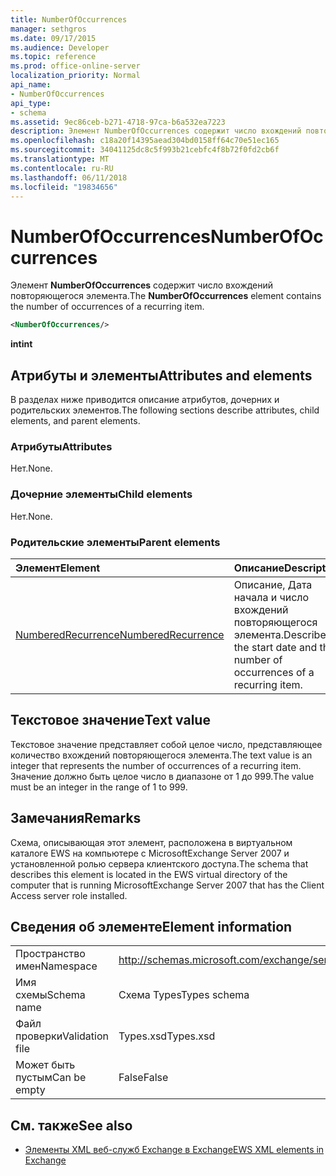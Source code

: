 ```yaml
---
title: NumberOfOccurrences
manager: sethgros
ms.date: 09/17/2015
ms.audience: Developer
ms.topic: reference
ms.prod: office-online-server
localization_priority: Normal
api_name:
- NumberOfOccurrences
api_type:
- schema
ms.assetid: 9ec86ceb-b271-4718-97ca-b6a532ea7223
description: Элемент NumberOfOccurrences содержит число вхождений повторяющегося элемента.
ms.openlocfilehash: c18a20f14395aead304bd0158ff64c70e51ec165
ms.sourcegitcommit: 34041125dc8c5f993b21cebfc4f8b72f0fd2cb6f
ms.translationtype: MT
ms.contentlocale: ru-RU
ms.lasthandoff: 06/11/2018
ms.locfileid: "19834656"
---
```

# <a name="numberofoccurrences"></a><span data-ttu-id="78f36-103">NumberOfOccurrences</span><span class="sxs-lookup"><span data-stu-id="78f36-103">NumberOfOccurrences</span></span>

<span data-ttu-id="78f36-104">Элемент **NumberOfOccurrences** содержит число вхождений повторяющегося элемента.</span><span class="sxs-lookup"><span data-stu-id="78f36-104">The **NumberOfOccurrences** element contains the number of occurrences of a recurring item.</span></span> 
  
```xml
<NumberOfOccurrences/>
```

 <span data-ttu-id="78f36-105">**int**</span><span class="sxs-lookup"><span data-stu-id="78f36-105">**int**</span></span>
## <a name="attributes-and-elements"></a><span data-ttu-id="78f36-106">Атрибуты и элементы</span><span class="sxs-lookup"><span data-stu-id="78f36-106">Attributes and elements</span></span>

<span data-ttu-id="78f36-107">В разделах ниже приводится описание атрибутов, дочерних и родительских элементов.</span><span class="sxs-lookup"><span data-stu-id="78f36-107">The following sections describe attributes, child elements, and parent elements.</span></span>
  
### <a name="attributes"></a><span data-ttu-id="78f36-108">Атрибуты</span><span class="sxs-lookup"><span data-stu-id="78f36-108">Attributes</span></span>

<span data-ttu-id="78f36-109">Нет.</span><span class="sxs-lookup"><span data-stu-id="78f36-109">None.</span></span>
  
### <a name="child-elements"></a><span data-ttu-id="78f36-110">Дочерние элементы</span><span class="sxs-lookup"><span data-stu-id="78f36-110">Child elements</span></span>

<span data-ttu-id="78f36-111">Нет.</span><span class="sxs-lookup"><span data-stu-id="78f36-111">None.</span></span>
  
### <a name="parent-elements"></a><span data-ttu-id="78f36-112">Родительские элементы</span><span class="sxs-lookup"><span data-stu-id="78f36-112">Parent elements</span></span>

|<span data-ttu-id="78f36-113">**Элемент**</span><span class="sxs-lookup"><span data-stu-id="78f36-113">**Element**</span></span>|<span data-ttu-id="78f36-114">**Описание**</span><span class="sxs-lookup"><span data-stu-id="78f36-114">**Description**</span></span>|
|:-----|:-----|
|[<span data-ttu-id="78f36-115">NumberedRecurrence</span><span class="sxs-lookup"><span data-stu-id="78f36-115">NumberedRecurrence</span></span>](numberedrecurrence.md) <br/> |<span data-ttu-id="78f36-116">Описание, Дата начала и число вхождений повторяющегося элемента.</span><span class="sxs-lookup"><span data-stu-id="78f36-116">Describes the start date and the number of occurrences of a recurring item.</span></span>  <br/> |
   
## <a name="text-value"></a><span data-ttu-id="78f36-117">Текстовое значение</span><span class="sxs-lookup"><span data-stu-id="78f36-117">Text value</span></span>

<span data-ttu-id="78f36-118">Текстовое значение представляет собой целое число, представляющее количество вхождений повторяющегося элемента.</span><span class="sxs-lookup"><span data-stu-id="78f36-118">The text value is an integer that represents the number of occurrences of a recurring item.</span></span> <span data-ttu-id="78f36-119">Значение должно быть целое число в диапазоне от 1 до 999.</span><span class="sxs-lookup"><span data-stu-id="78f36-119">The value must be an integer in the range of 1 to 999.</span></span>
  
## <a name="remarks"></a><span data-ttu-id="78f36-120">Замечания</span><span class="sxs-lookup"><span data-stu-id="78f36-120">Remarks</span></span>

<span data-ttu-id="78f36-121">Схема, описывающая этот элемент, расположена в виртуальном каталоге EWS на компьютере с MicrosoftExchange Server 2007 и установленной ролью сервера клиентского доступа.</span><span class="sxs-lookup"><span data-stu-id="78f36-121">The schema that describes this element is located in the EWS virtual directory of the computer that is running MicrosoftExchange Server 2007 that has the Client Access server role installed.</span></span>
  
## <a name="element-information"></a><span data-ttu-id="78f36-122">Сведения об элементе</span><span class="sxs-lookup"><span data-stu-id="78f36-122">Element information</span></span>

|||
|:-----|:-----|
|<span data-ttu-id="78f36-123">Пространство имен</span><span class="sxs-lookup"><span data-stu-id="78f36-123">Namespace</span></span>  <br/> |http://schemas.microsoft.com/exchange/services/2006/types  <br/> |
|<span data-ttu-id="78f36-124">Имя схемы</span><span class="sxs-lookup"><span data-stu-id="78f36-124">Schema name</span></span>  <br/> |<span data-ttu-id="78f36-125">Схема Types</span><span class="sxs-lookup"><span data-stu-id="78f36-125">Types schema</span></span>  <br/> |
|<span data-ttu-id="78f36-126">Файл проверки</span><span class="sxs-lookup"><span data-stu-id="78f36-126">Validation file</span></span>  <br/> |<span data-ttu-id="78f36-127">Types.xsd</span><span class="sxs-lookup"><span data-stu-id="78f36-127">Types.xsd</span></span>  <br/> |
|<span data-ttu-id="78f36-128">Может быть пустым</span><span class="sxs-lookup"><span data-stu-id="78f36-128">Can be empty</span></span>  <br/> |<span data-ttu-id="78f36-129">False</span><span class="sxs-lookup"><span data-stu-id="78f36-129">False</span></span>  <br/> |
   
## <a name="see-also"></a><span data-ttu-id="78f36-130">См. также</span><span class="sxs-lookup"><span data-stu-id="78f36-130">See also</span></span>



- [<span data-ttu-id="78f36-131">Элементы XML веб-служб Exchange в Exchange</span><span class="sxs-lookup"><span data-stu-id="78f36-131">EWS XML elements in Exchange</span></span>](ews-xml-elements-in-exchange.md)

